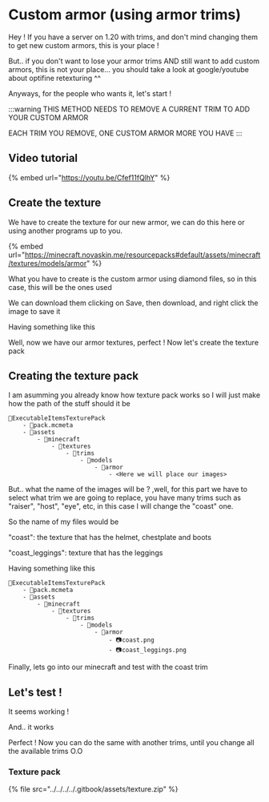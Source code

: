 # Custom armor (using armor trims)

Hey ! If you have a server on 1.20 with trims, and don't mind changing them to get new custom armors, this is your place !

But.. if you don't want to lose your armor trims AND still want to add custom armors, this is not your place... you should take a look at google/youtube about optifine retexturing ^^

Anyways, for the people who wants it, let's start !

:::warning
THIS METHOD NEEDS TO REMOVE A CURRENT TRIM TO ADD YOUR CUSTOM ARMOR

EACH TRIM YOU REMOVE, ONE CUSTOM ARMOR MORE YOU HAVE
:::

## Video tutorial

\{% embed url="https://youtu.be/Cfef11fQlhY" %\}

## Create the texture

We have to create the texture for our new armor, we can do this here or using another programs up to you.

\{% embed url="https://minecraft.novaskin.me/resourcepacks#default/assets/minecraft/textures/models/armor" %\}

What you have to create is the custom armor using diamond files, so in this case, this will be the ones used

We can download them clicking on Save, then download, and right click the image to save it

Having something like this

Well, now we have our armor textures, perfect ! Now let's create the texture pack

## Creating the texture pack

I am asumming you already know how texture pack works so I will just make how the path of the stuff should it be

```
📁ExecutableItemsTexturePack
    - 📃pack.mcmeta
    - 📁assets 
        - 📁minecraft
            - 📁textures
                - 📁trims
                    - 📁models
                        - 📁armor
                            - <Here we will place our images>

```

But.. what the name of the images will be ? ,well, for this part we have to select what trim we are going to replace, you have many trims such as "raiser", "host", "eye", etc, in this case I will change the "coast" one.

So the name of my files would be

"coast": the texture that has the helmet, chestplate and boots

"coast\_leggings": texture that has the leggings

Having something like this

```
📁ExecutableItemsTexturePack
    - 📃pack.mcmeta
    - 📁assets 
        - 📁minecraft
            - 📁textures
                - 📁trims
                    - 📁models
                        - 📁armor
                            - 📷coast.png
                            - 📷coast_leggings.png
```

Finally, lets go into our minecraft and test with the coast trim

## Let's test !

It seems working !

And.. it works 

Perfect ! Now you can do the same with another trims, until you change all the available trims O.O

### Texture pack

\{% file src="../../../../.gitbook/assets/texture.zip" %\}
